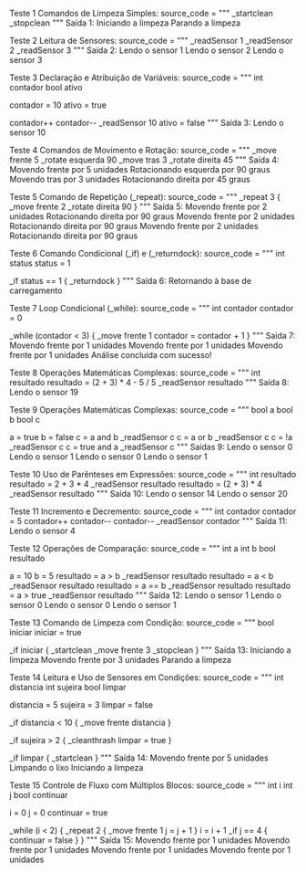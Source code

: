 Teste 1 Comandos de Limpeza Simples:
source_code = """
_startclean
_stopclean
"""
Saída 1:
Iniciando a limpeza
Parando a limpeza


Teste 2  Leitura de Sensores:
source_code = """
_readSensor 1
_readSensor 2
_readSensor 3
"""
Saída 2:
Lendo o sensor 1
Lendo o sensor 2
Lendo o sensor 3


Teste 3 Declaração e Atribuição de Variáveis:
source_code = """
int contador
bool ativo

contador = 10
ativo = true

contador++
contador--
_readSensor 10
ativo = false
"""
Saída 3:
Lendo o sensor 10


Teste 4 Comandos de Movimento e Rotação:
source_code = """
_move frente 5
_rotate esquerda 90
_move tras 3
_rotate direita 45
"""
Saída 4:
Movendo frente por 5 unidades
Rotacionando esquerda por 90 graus
Movendo tras por 3 unidades
Rotacionando direita por 45 graus



Teste 5 Comando de Repetição (_repeat):
source_code = """
_repeat 3 {
    _move frente 2
    _rotate direita 90
}
"""
Saída 5:
Movendo frente por 2 unidades
Rotacionando direita por 90 graus
Movendo frente por 2 unidades
Rotacionando direita por 90 graus
Movendo frente por 2 unidades
Rotacionando direita por 90 graus


Teste 6 Comando Condicional (_if) e (_returndock):
source_code = """
int status
status = 1

_if status == 1 {
    _returndock
}
"""
Saída 6:
Retornando à base de carregamento


Teste 7 Loop Condicional (_while):
source_code = """
int contador
contador = 0

_while (contador < 3) {
    _move frente 1
    contador = contador + 1
}
"""
Saida 7:
Movendo frente por 1 unidades
Movendo frente por 1 unidades
Movendo frente por 1 unidades
Análise concluída com sucesso!


Teste 8 Operações Matemáticas Complexas:
source_code = """
int resultado
resultado = (2 + 3) * 4 - 5 / 5
_readSensor resultado
"""
Saída 8:
Lendo o sensor 19


Teste 9 Operações Matemáticas Complexas:
source_code = """
bool a
bool b
bool c

a = true
b = false
c = a and b
_readSensor c
c = a or b
_readSensor c
c = !a
_readSensor c
c = true and a
_readSensor c
"""
Saídas 9:
Lendo o sensor 0
Lendo o sensor 1
Lendo o sensor 0
Lendo o sensor 1


Teste 10 Uso de Parênteses em Expressões:
source_code = """
int resultado
resultado = 2 + 3 * 4
_readSensor resultado
resultado = (2 + 3) * 4
_readSensor resultado
"""
Saída 10:
Lendo o sensor 14
Lendo o sensor 20


Teste 11 Incremento e Decremento:
source_code = """
int contador
contador = 5
contador++
contador--
contador--
_readSensor contador
"""
Saída 11:
Lendo o sensor 4


Teste 12 Operações de Comparação:
source_code = """
int a
int b
bool resultado

a = 10
b = 5
resultado = a > b
_readSensor resultado
resultado = a < b
_readSensor resultado
resultado = a == b
_readSensor resultado
resultado = a > true
_readSensor resultado
"""
Saída 12:
Lendo o sensor 1
Lendo o sensor 0
Lendo o sensor 0
Lendo o sensor 1


Teste 13 Comando de Limpeza com Condição:
source_code = """
bool iniciar
iniciar = true

_if iniciar {
    _startclean
    _move frente 3
    _stopclean
}
"""
Saída 13:
Iniciando a limpeza
Movendo frente por 3 unidades
Parando a limpeza


Teste 14 Leitura e Uso de Sensores em Condições:
source_code = """
int distancia
int sujeira
bool limpar

distancia = 5
sujeira = 3
limpar = false

_if distancia < 10 {
    _move frente distancia
}

_if sujeira > 2 {
    _cleanthrash
    limpar = true
}

_if limpar {
    _startclean
}
"""
Saída 14:
Movendo frente por 5 unidades
Limpando o lixo
Iniciando a limpeza


Teste 15 Controle de Fluxo com Múltiplos Blocos:
source_code = """
int i
int j
bool continuar

i = 0
j = 0
continuar = true

_while (i < 2) {
    _repeat 2 {
        _move frente 1
        j = j + 1
    }
    i = i + 1
    _if j == 4 {
        continuar = false
    }
}
"""
Saída 15:
Movendo frente por 1 unidades
Movendo frente por 1 unidades
Movendo frente por 1 unidades
Movendo frente por 1 unidades


